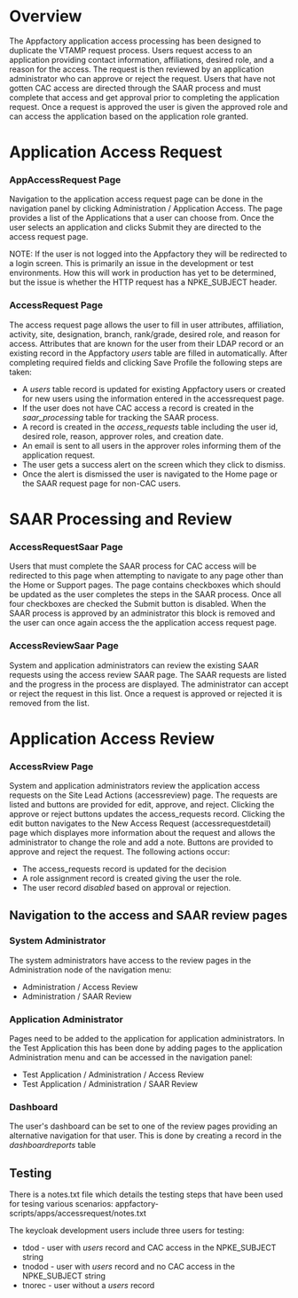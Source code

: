 # Overview
The Appfactory application access processing has been designed to duplicate the VTAMP request process.  Users request
access to an application providing contact information, affiliations, desired role, and a reason for the access.  The 
request is then reviewed by an application administrator who can approve or reject the request.  Users that have not 
gotten CAC access are directed through the SAAR process and must complete that access and get approval prior to 
completing the application request.  Once a request is approved the user is given the approved role and can access the 
application based on the application role granted.

# Application Access Request
### AppAccessRequest Page
Navigation to the application access request page can be done in the navigation panel by clicking Administration / 
Application Access.  The page provides a list of the Applications that a user can choose from.  Once the user selects an
application and clicks Submit they are directed to the access request page.

NOTE:  If the user is not logged into the Appfactory they will be redirected to a login screen.  This is primarily an 
issue in the development or test environments.  How this will work in production has yet to be determined, but the issue
is whether the HTTP request has a NPKE_SUBJECT header.

### AccessRequest Page
The access request page allows the user to fill in user attributes, affiliation, activity, site, designation, branch,
rank/grade, desired role, and reason for access.  Attributes that are known for the user from their LDAP record or an
existing record in the Appfactory *users* table are filled in automatically.  After completing required fields and 
clicking Save Profile the following steps are taken:

* A *users* table record is updated for existing Appfactory users or created for new users using the information entered
in the accessrequest page.
* If the user does not have CAC access a record is created in the *saar_processing* table for tracking the SAAR process.
* A record is created in the *access_requests* table including the user id, desired role, reason, approver roles, and 
creation date.
* An email is sent to all users in the approver roles informing them of the application request.
* The user gets a success alert on the screen which they click to dismiss.
* Once the alert is dismissed the user is navigated to the Home page or the SAAR request page for non-CAC users.

# SAAR Processing and Review
### AccessRequestSaar Page
Users that must complete the SAAR process for CAC access will be redirected to this page when attempting to navigate to
any page other than the Home or Support pages.  The page contains checkboxes which should be updated as the user 
completes the steps in the SAAR process.  Once all four checkboxes are checked the Submit button is disabled.  When the
SAAR process is approved by an administrator this block is removed and the user can once again access the the 
application access request page.

### AccessReviewSaar Page
System and application administrators can review the existing SAAR requests using the access review SAAR page.  The 
SAAR requests are listed and the progress in the process are displayed.  The administrator can accept or reject the 
request in this list.  Once a request is approved or rejected it is removed from the list.


# Application Access Review
### AccessRview Page
System and application administrators review the application access requests on the Site Lead Actions (accessreview)
page.  The requests are listed and buttons are provided for edit, approve, and reject.  Clicking the approve or reject
buttons updates the access_requests record.  Clicking the edit button navigates to the New Access Request 
(accessrequestdetail) page which displayes more information about the request and allows the administrator to change the
role and add a note.  Buttons are provided to approve and reject the request.  The following actions occur:
* The access_requests record is updated for the decision
* A role assignment record is created giving the user the role.
* The user record *disabled* based on approval or rejection.

## Navigation to the access and SAAR review pages
### System Administrator
The system administrators have access to the review pages in the Administration node of the navigation menu:
* Administration / Access Review
* Administration / SAAR Review
### Application Administrator
Pages need to be added to the application for application administrators.  In the Test Application this has been done
by adding pages to the application Administration menu and can be accessed in the navigation panel:
* Test Application / Administration / Access Review
* Test Application / Administration / SAAR Review
### Dashboard
The user's dashboard can be set to one of the review pages providing an alternative navigation for that user.  This is
done by creating a record in the *dashboardreports* table 
 
## Testing
There is a notes.txt file which details the testing steps that have been used for tesing various scenarios:
appfactory-scripts/apps/accessrequest/notes.txt

The keycloak development users include three users for testing:
* tdod - user with *users* record and CAC access in the NPKE_SUBJECT string
* tnodod - user with *users* record and no CAC access in the NPKE_SUBJECT string
* tnorec - user without a *users* record

